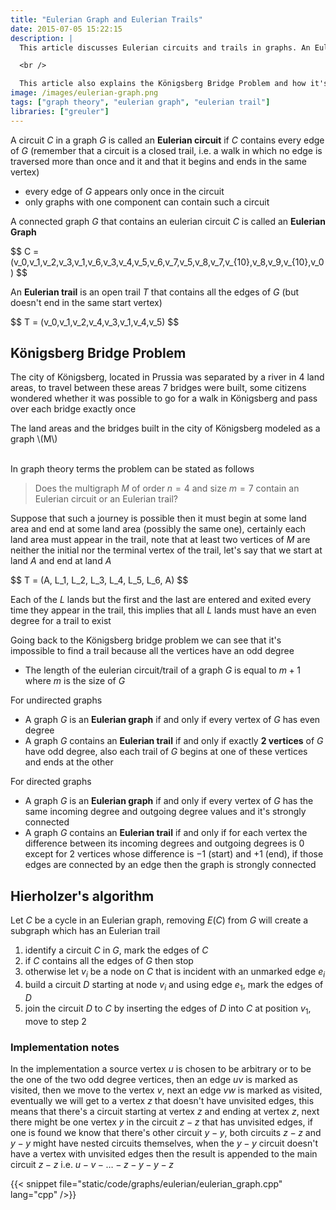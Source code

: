 ```yaml
---
title: "Eulerian Graph and Eulerian Trails"
date: 2015-07-05 15:22:15
description: |
  This article discusses Eulerian circuits and trails in graphs. An Eulerian circuit is a closed trail that contains every edge of a graph, and an Eulerian trail is an open trail that contains all the edges of a graph but doesn't end in the same start vertex.

  <br />

  This article also explains the Königsberg Bridge Problem and how it's impossible to find a trail on it. Finally there are two implementations in C++ to find Eulerian trails in directed and underected graphs.
image: /images/eulerian-graph.png
tags: ["graph theory", "eulerian graph", "eulerian trail"]
libraries: ["greuler"]
---
```


A circuit $C$ in a graph $G$ is called an **Eulerian circuit** if $C$ contains every edge of $G$ (remember that a circuit is a closed trail, i.e. a walk in which no edge is traversed more than once and it and that it begins and ends in the same vertex)

- every edge of $G$ appears only once in the circuit
- only graphs with one component can contain such a circuit

A connected graph $G$ that contains an eulerian circuit $C$ is called an **Eulerian Graph**

<div id="figure-eulerian-graph"></div>

<div>$$
C = (v_0,v_1,v_2,v_3,v_1,v_6,v_3,v_4,v_5,v_6,v_7,v_5,v_8,v_7,v_{10},v_8,v_9,v_{10},v_0)
$$</div>

An **Eulerian trail** is an open trail $T$ that contains all the edges of $G$ (but doesn't end in the same start vertex)

<div id="figure-eulerian-trail"></div>

<div>$$
T = (v_0,v_1,v_2,v_4,v_3,v_1,v_4,v_5)
$$</div>

## Königsberg Bridge Problem

The city of Königsberg, located in Prussia was separated by a river in 4 land areas, to travel between these areas 7 bridges were built, some citizens wondered whether it was possible to go for a walk in Königsberg and pass over each bridge exactly once

<div id="figure-konigsberg-bridges"></div>

<div style="width: 500px" class="center">
The land areas and the bridges built in the city of Königsberg modeled as a graph <span class="math">\(M\)</span>
</div>

<br />

In graph theory terms the problem can be stated as follows

>Does the multigraph $M$ of order $n = 4$ and size $m = 7$ contain an Eulerian circuit or an Eulerian trail?

Suppose that such a journey is possible then it must begin at some land area and end at some land area (possibly the same one), certainly each land area must appear in the trail, note that at least two vertices of $M$ are neither the initial nor the terminal vertex of the trail, let's say that we start at land $A$ and end at land $A$

<div>$$
T = (A, L_1, L_2, L_3, L_4, L_5, L_6, A)
$$</div>

Each of the $L$ lands but the first and the last are entered and exited every time they appear in the trail, this implies that all $L$ lands must have an even degree for a trail to exist

Going back to the Königsberg bridge problem we can see that it's impossible to find a trail because all the vertices have an odd degree

- The length of the eulerian circuit/trail of a graph $G$ is equal to $m + 1$ where $m$ is the size of $G$

For undirected graphs

- A graph $G$ is an **Eulerian graph** if and only if every vertex of $G$ has even degree
- A graph $G$ contains an **Eulerian trail** if and only if exactly **2 vertices** of $G$ have odd degree, also each trail of $G$ begins at one of these vertices and ends at the other

For directed graphs

- A graph $G$ is an **Eulerian graph** if and only if every vertex of $G$ has the same incoming degree and outgoing degree values and it's strongly connected
- A graph $G$ contains an **Eulerian trail** if and only if for each vertex the difference between its incoming degrees and outgoing degrees is 0 except for 2 vertices whose difference is $-1$ (start) and $+1$ (end), if those edges are connected by an edge then the graph is strongly connected

## Hierholzer's algorithm

Let $C$ be a cycle in an Eulerian graph, removing $E(C)$ from $G$ will create a subgraph which has an Eulerian trail

1. identify a circuit $C$ in $G$, mark the edges of $C$
2. if $C$ contains all the edges of $G$ then stop
3. otherwise let $v_i$ be a node on $C$ that is incident with an unmarked edge $e_i$
4. build a circuit $D$ starting at node $v_i$ and using edge $e_1$, mark the edges of $D$
5. join the circuit $D$ to $C$ by inserting the edges of $D$ into $C$ at position $v_1$, move to step 2

### Implementation notes

In the implementation a source vertex $u$ is chosen to be arbitrary or to be the one of the two odd degree vertices, then an edge $uv$ is marked as visited, then we move to the vertex $v$, next an edge $vw$ is marked as visited, eventually we will get to a vertex $z$ that doesn't have unvisited edges, this means that there's a circuit starting at vertex $z$ and ending at vertex $z$, next there might be one vertex $y$ in the circuit $z-z$ that has unvisited edges, if one is found we know that there's other circuit $y-y$, both circuits $z-z$ and $y-y$ might have nested circuits themselves, when the $y-y$ circuit doesn't have a vertex with unvisited edges then the result is appended to the main circuit $z-z$ i.e. $u-v-\ldots-z-y-y-z$

<!--

<style>
#stack, #trail {
  height: 40px;
}
#figure-find-eulerian-trail span {
  width: 50px;
  border: 1px solid #999;
  padding: 5px 10px;
}
</style>

<div id="figure-find-eulerian-trail">
  <div class="overlay" style="position: absolute"></div>
  <div id="stack">
    stack:
  </div>
  <div id="trail">
    trail:
  </div>
</div>
-->

{{< snippet file="static/code/graphs/eulerian/eulerian_graph.cpp" lang="cpp" />}}

<script src="/js/graph/eulerian-graphs.js"></script>
